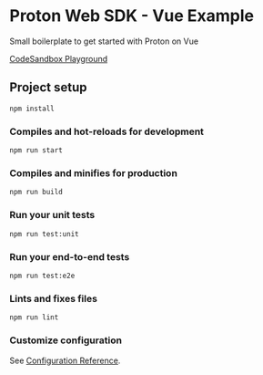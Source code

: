 # Proton Web SDK - Vue Example

Small boilerplate to get started with Proton on Vue

[CodeSandbox Playground](https://codesandbox.io/s/proton-vue-demo-3or6m)


## Project setup
```
npm install
```

### Compiles and hot-reloads for development
```
npm run start
```

### Compiles and minifies for production
```
npm run build
```

### Run your unit tests
```
npm run test:unit
```

### Run your end-to-end tests
```
npm run test:e2e
```

### Lints and fixes files
```
npm run lint
```

### Customize configuration
See [Configuration Reference](https://cli.vuejs.org/config/).
